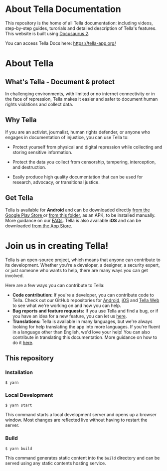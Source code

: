 # About Tella Documentation 

This repository is the home of all Tella documentation: including videos, step-by-step guides, turorials and detailed description of Tella's features. This website is built using [Docusaurus 2](https://docusaurus.io/).

You can access Tella Docs here: https://tella-app.org/

# About Tella

## What's Tella - Document & protect

In challenging environments, with limited or no internet connectivity or in the face of repression, Tella makes it easier and safer to document human rights violations and collect data.

## Why Tella

If you are an activist, journalist, human rights defender, or anyone who engages in documentation of injustice, you can use Tella to:

* Protect yourself from physical and digital repression while collecting and storing sensitive information.

* Protect the data you collect from censorship, tampering, interception, and destruction.

* Easily produce high quality documentation that can be used for research, advocacy, or transitional justice.

## Get Tella

Tella is available for **Android** and can be downloaded directly [from the Google Play Store ](https://play.google.com/store/apps/details?id=org.hzontal.tella&gl=US) or [from this folder](https://web.tresorit.com/l/JgMjK#FV9IoIZdDxwAUPqtupJzsQ), as an APK, to be installed manually. More guidance on our [FAQs](https://tella-app.org/faq#is-tella-available-on-android).
Tella is also available **iOS** and can be downloaded [from the App Store](https://apps.apple.com/us/app/tella-document-protect/id1598152580).

# Join us in creating Tella!

Tella is an open-source project, which means that anyone can contribute to its development. Whether you're a developer, a designer, a security expert, or just someone who wants to help, there are many ways you can get involved.

Here are a few ways you can contribute to Tella:

- **Code contribution:** If you're a developer, you can contribute code to Tella. Check out our GitHub repositories for [Android](https://github.com/Horizontal-org/Tella-Android), [iOS](https://github.com/Horizontal-org/Tella-iOS) and [Tella Web](https://github.com/Horizontal-org/tellaweb) to see what we're working on and how you can help.
- **Bug reports and feature requests:** If you use Tella and find a bug, or if you have an idea for a new feature, you can let us [here](https://tella-app.org/contact-us).
- **Translations:** Tella is available in many languages, but we're always looking for help translating the app into more languages. If you're fluent in a language other than English, we'd love your help! You can also contribute in translating this documentation. More guidance on how to do it [here](https://tella-app.org/translating-tella).

## This repository

### Installation

```
$ yarn
```

### Local Development

```
$ yarn start
```

This command starts a local development server and opens up a browser window. Most changes are reflected live without having to restart the server.

### Build

```
$ yarn build
```

This command generates static content into the `build` directory and can be served using any static contents hosting service.
